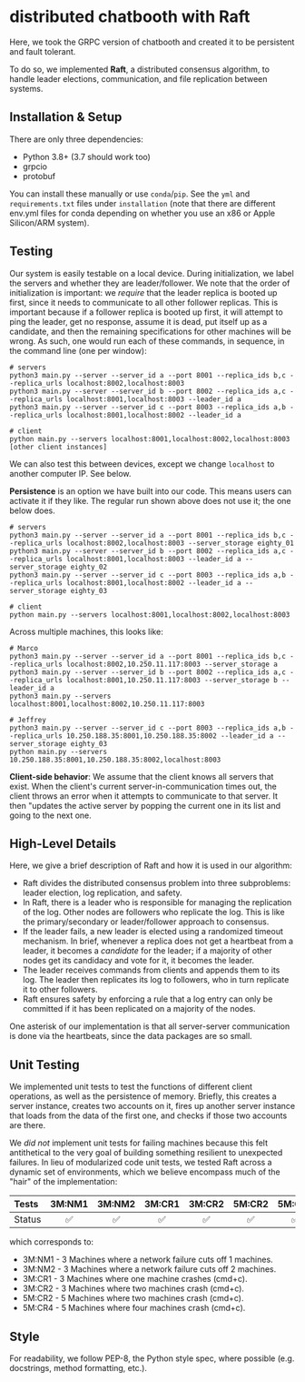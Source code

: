 # distributed chatbooth with Raft

Here, we took the GRPC version of chatbooth and created it to be persistent and fault tolerant. 

To do so, we implemented **Raft**, a distributed consensus algorithm, to handle leader elections, communication, and file replication between systems.

## Installation & Setup

There are only three dependencies:
- Python 3.8+ (3.7 should work too)
- grpcio
- protobuf

You can install these manually or use `conda`/`pip`. See the `yml` and `requirements.txt` files under `installation` (note that there are different env.yml files for conda depending on whether you use an x86 or Apple Silicon/ARM system). 

## Testing

Our system is easily testable on a local device. During initialization, we label the servers and whether they are leader/follower. We note that the order of initialization is important: we _require_ that the leader replica is booted up first, since it needs to communicate to all other follower replicas. This is important because if a follower replica is booted up first, it will attempt to ping the leader, get no response, assume it is dead, put itself up as a candidate, and then the remaining specifications for other machines will be wrong. As such, one would run each of these commands, in sequence, in the command line (one per window):

```
# servers
python3 main.py --server --server_id a --port 8001 --replica_ids b,c --replica_urls localhost:8002,localhost:8003
python3 main.py --server --server_id b --port 8002 --replica_ids a,c --replica_urls localhost:8001,localhost:8003 --leader_id a
python3 main.py --server --server_id c --port 8003 --replica_ids a,b --replica_urls localhost:8001,localhost:8002 --leader_id a

# client
python main.py --servers localhost:8001,localhost:8002,localhost:8003
[other client instances]
```

We can also test this between devices, except we change `localhost` to another computer IP. See below. 

**Persistence** is an option we have built into our code. This means users can activate it if they like. The regular run shown above does not use it; the one below does. 

```
# servers
python3 main.py --server --server_id a --port 8001 --replica_ids b,c --replica_urls localhost:8002,localhost:8003 --server_storage eighty_01
python3 main.py --server --server_id b --port 8002 --replica_ids a,c --replica_urls localhost:8001,localhost:8003 --leader_id a --server_storage eighty_02
python3 main.py --server --server_id c --port 8003 --replica_ids a,b --replica_urls localhost:8001,localhost:8002 --leader_id a --server_storage eighty_03

# client
python main.py --servers localhost:8001,localhost:8002,localhost:8003
```

Across multiple machines, this looks like:

```
# Marco
python3 main.py --server --server_id a --port 8001 --replica_ids b,c --replica_urls localhost:8002,10.250.11.117:8003 --server_storage a
python3 main.py --server --server_id b --port 8002 --replica_ids a,c --replica_urls localhost:8001,10.250.11.117:8003 --server_storage b --leader_id a
python3 main.py --servers localhost:8001,localhost:8002,10.250.11.117:8003

# Jeffrey
python3 main.py --server --server_id c --port 8003 --replica_ids a,b --replica_urls 10.250.188.35:8001,10.250.188.35:8002 --leader_id a --server_storage eighty_03
python main.py --servers 10.250.188.35:8001,10.250.188.35:8002,localhost:8003
```

**Client-side behavior**: We assume that the client knows all servers that exist. When the client's current server-in-communication times out, the client throws an error when it attempts to communicate to that server. It then "updates the active server by popping the current one in its list and going to the next one.

## High-Level Details

Here, we give a brief description of Raft and how it is used in our algorithm:
- Raft divides the distributed consensus problem into three subproblems: leader election, log replication, and safety.
- In Raft, there is a leader who is responsible for managing the replication of the log. Other nodes are followers who replicate the log. This is like the primary/secondary or leader/follower approach to consensus. 
- If the leader fails, a new leader is elected using a randomized timeout mechanism. In brief, whenever a replica does not get a heartbeat from a leader, it becomes a _candidate_ for the leader; if a majority of other nodes get its candidacy and vote for it, it becomes the leader. 
- The leader receives commands from clients and appends them to its log. The leader then replicates its log to followers, who in turn replicate it to other followers.
- Raft ensures safety by enforcing a rule that a log entry can only be committed if it has been replicated on a majority of the nodes.

One asterisk of our implementation is that all server-server communication is done via the heartbeats, since the data packages are so small. 

## Unit Testing

We implemented unit tests to test the functions of different client operations, as well as the persistence of memory. Briefly, this creates a server instance, creates two accounts on it, fires up another server instance that loads from the data of the first one, and checks if those two accounts are there. 

We _did not_ implement unit tests for failing machines because this felt antithetical to the very goal of building something resilient to unexpected failures. In lieu of modularized code unit tests, we tested Raft across a dynamic set of environments, which we believe encompass much of the "hair" of the implementation:

| Tests    | 3M:NM1 | 3M:NM2 | 3M:CR1 | 3M:CR2 | 5M:CR2 | 5M:CR4 |
| :---     |    :----:   |   :---: |    :----:   |    :----: |    :----: | :---: |
|    Status   |  ✅  | ✅   |  ✅  |  ✅  |  ✅ |  ✅  |

which corresponds to:
- 3M:NM1 - 3 Machines where a network failure cuts off 1 machines. 
- 3M:NM2 - 3 Machines where a network failure cuts off 2 machines.
- 3M:CR1 - 3 Machines where one machine crashes (cmd+c).
- 3M:CR2 - 3 Machines where two machines crash (cmd+c).
- 5M:CR2 - 5 Machines where two machines crash (cmd+c).
- 5M:CR4 - 5 Machines where four machines crash (cmd+c). 

## Style

For readability, we follow PEP-8, the Python style spec, where possible (e.g. docstrings, method formatting, etc.). 



